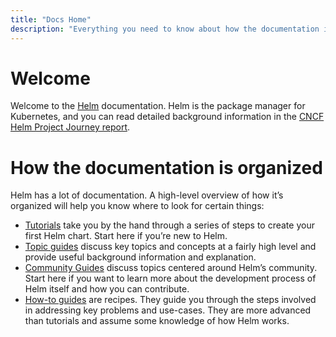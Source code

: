 ```yaml
---
title: "Docs Home"
description: "Everything you need to know about how the documentation is organized."
---
```


# Welcome

Welcome to the [Helm](https://helm.sh/) documentation. Helm is the package
manager for Kubernetes, and you can read detailed background information in
the [CNCF Helm Project Journey report](https://www.cncf.io/cncf-helm-project-journey/).

# How the documentation is organized

Helm has a lot of documentation. A high-level overview of how it’s organized
will help you know where to look for certain things:

- [Tutorials](intro) take you by the hand through a series of steps to create
  your first Helm chart. Start here if you’re new to Helm.
- [Topic guides](topics) discuss key topics and concepts at a fairly high level
  and provide useful background information and explanation.
- [Community Guides](community) discuss topics centered around Helm’s community.
  Start here if you want to learn more about the development process of Helm
  itself and how you can contribute.
- [How-to guides](howto) are recipes. They guide you through the steps involved
  in addressing key problems and use-cases. They are more advanced than
  tutorials and assume some knowledge of how Helm works.
